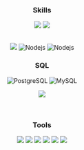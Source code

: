 <div align='center'>
  
<br>
  
<!--👋 Hi, I’m john park-->
  
<h3 align="center"><b> Skills </b></h3>

 <a href="" target="_blank"><img src="https://img.shields.io/badge/swift-FA7343?style=for-the-badge&logo=swift&logoColor=FFFFFF"/></a>
  <a href="" target="_blank"><img src="https://img.shields.io/badge/-C-%23A8B9CC?style=for-the-badge&logo=C&logoColor=white"/></a>
 
 <br>
 
 <img src="https://img.shields.io/badge/typescirpt-3178C6?style=for-the-badge&logo=typescript&logoColor=white">
<img alt="Nodejs" src="https://img.shields.io/badge/Node.js-339933?style=for-the-badge&logo=Node.js&logoColor=white">
<img alt="Nodejs" src="https://img.shields.io/badge/nestjs-E0234E?style=for-the-badge&logo=nestjs&logoColor=white">

 
 <br>
 
 <h3 align="center"><b>SQL</b></h3>
 
 <img alt="PostgreSQL" src="https://img.shields.io/badge/PostgreSQL-316192?style=for-the-badge&logo=postgresql&logoColor=white">
 
  <img alt="MySQL" src="https://img.shields.io/badge/MySQL-005C84?style=for-the-badge&logo=mysql&logoColor=white">
  
  <a href="" target="_blank"><img src="https://img.shields.io/badge/realm-39477F?style=for-the-badge&logo=realm&logoColor=FFFFFF"/></a>

 
 <br/>
 
 <h3 align="center"><b>Tools</b></h3>
  
  <a href="" target="_blank"><img src="https://img.shields.io/badge/xcode-147EFB?style=for-the-badge&logo=xcode&logoColor=FFFFFF"/></a> 
  <a href="" target="_blank"><img src="https://img.shields.io/badge/cocoapods-EE3322?style=for-the-badge&logo=cocoapods&logoColor=FFFFFF"/></a>
  <a href="" target="_blank"><img src="https://img.shields.io/badge/spm-000000?style=for-the-badge&logo=apple&logoColor=FFFFFF"/></a>
  <a href="" target="_blank"><img src="https://img.shields.io/badge/vsc-007ACC?style=for-the-badge&logo=visualstudiocode&logoColor=FFFFFF"/></a> 
  <a href="" target="_blank"><img src="https://img.shields.io/badge/figma-F24E1E?style=for-the-badge&logo=figma&logoColor=FFFFFF"/></a> 
  <a href="" target="_blank"><img src="https://img.shields.io/badge/git-F05032?style=for-the-badge&logo=git&logoColor=FFFFFF"/></a> 

 <br/>
 <br/>  

 

  </div>


 

